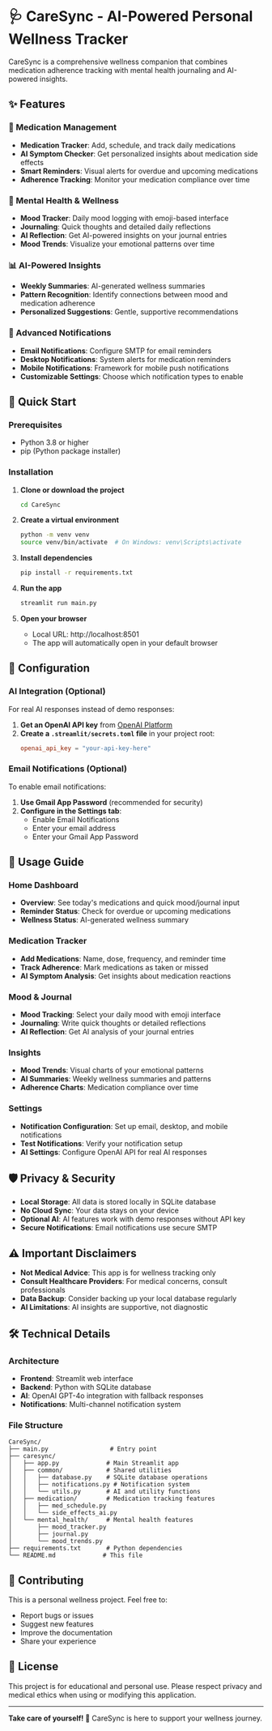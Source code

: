 # 🩺 CareSync - AI-Powered Personal Wellness Tracker

CareSync is a comprehensive wellness companion that combines medication adherence tracking with mental health journaling and AI-powered insights.

## ✨ Features

### 💊 Medication Management

- **Medication Tracker**: Add, schedule, and track daily medications
- **AI Symptom Checker**: Get personalized insights about medication side effects
- **Smart Reminders**: Visual alerts for overdue and upcoming medications
- **Adherence Tracking**: Monitor your medication compliance over time

### 🧠 Mental Health & Wellness

- **Mood Tracker**: Daily mood logging with emoji-based interface
- **Journaling**: Quick thoughts and detailed daily reflections
- **AI Reflection**: Get AI-powered insights on your journal entries
- **Mood Trends**: Visualize your emotional patterns over time

### 📊 AI-Powered Insights

- **Weekly Summaries**: AI-generated wellness summaries
- **Pattern Recognition**: Identify connections between mood and medication adherence
- **Personalized Suggestions**: Gentle, supportive recommendations

### 🔔 Advanced Notifications

- **Email Notifications**: Configure SMTP for email reminders
- **Desktop Notifications**: System alerts for medication reminders
- **Mobile Notifications**: Framework for mobile push notifications
- **Customizable Settings**: Choose which notification types to enable

## 🚀 Quick Start

### Prerequisites

- Python 3.8 or higher
- pip (Python package installer)

### Installation

1. **Clone or download the project**

   ```bash
   cd CareSync
   ```

2. **Create a virtual environment**

   ```bash
   python -m venv venv
   source venv/bin/activate  # On Windows: venv\Scripts\activate
   ```

3. **Install dependencies**

   ```bash
   pip install -r requirements.txt
   ```

4. **Run the app**

   ```bash
   streamlit run main.py
   ```

5. **Open your browser**
   - Local URL: http://localhost:8501
   - The app will automatically open in your default browser

## 🔧 Configuration

### AI Integration (Optional)

For real AI responses instead of demo responses:

1. **Get an OpenAI API key** from [OpenAI Platform](https://platform.openai.com/)
2. **Create a `.streamlit/secrets.toml` file** in your project root:
   ```toml
   openai_api_key = "your-api-key-here"
   ```

### Email Notifications (Optional)

To enable email notifications:

1. **Use Gmail App Password** (recommended for security)
2. **Configure in the Settings tab**:
   - Enable Email Notifications
   - Enter your email address
   - Enter your Gmail App Password

## 📱 Usage Guide

### Home Dashboard

- **Overview**: See today's medications and quick mood/journal input
- **Reminder Status**: Check for overdue or upcoming medications
- **Wellness Status**: AI-generated wellness summary

### Medication Tracker

- **Add Medications**: Name, dose, frequency, and reminder time
- **Track Adherence**: Mark medications as taken or missed
- **AI Symptom Analysis**: Get insights about medication reactions

### Mood & Journal

- **Mood Tracking**: Select your daily mood with emoji interface
- **Journaling**: Write quick thoughts or detailed reflections
- **AI Reflection**: Get AI analysis of your journal entries

### Insights

- **Mood Trends**: Visual charts of your emotional patterns
- **AI Summaries**: Weekly wellness summaries and patterns
- **Adherence Charts**: Medication compliance over time

### Settings

- **Notification Configuration**: Set up email, desktop, and mobile notifications
- **Test Notifications**: Verify your notification setup
- **AI Settings**: Configure OpenAI API for real AI responses

## 🛡️ Privacy & Security

- **Local Storage**: All data is stored locally in SQLite database
- **No Cloud Sync**: Your data stays on your device
- **Optional AI**: AI features work with demo responses without API key
- **Secure Notifications**: Email notifications use secure SMTP

## ⚠️ Important Disclaimers

- **Not Medical Advice**: This app is for wellness tracking only
- **Consult Healthcare Providers**: For medical concerns, consult professionals
- **Data Backup**: Consider backing up your local database regularly
- **AI Limitations**: AI insights are supportive, not diagnostic

## 🛠️ Technical Details

### Architecture

- **Frontend**: Streamlit web interface
- **Backend**: Python with SQLite database
- **AI**: OpenAI GPT-4o integration with fallback responses
- **Notifications**: Multi-channel notification system

### File Structure

```
CareSync/
├── main.py                 # Entry point
├── caresync/
│   ├── app.py             # Main Streamlit app
│   ├── common/            # Shared utilities
│   │   ├── database.py    # SQLite database operations
│   │   ├── notifications.py # Notification system
│   │   └── utils.py       # AI and utility functions
│   ├── medication/        # Medication tracking features
│   │   ├── med_schedule.py
│   │   └── side_effects_ai.py
│   └── mental_health/     # Mental health features
│       ├── mood_tracker.py
│       ├── journal.py
│       └── mood_trends.py
├── requirements.txt       # Python dependencies
└── README.md             # This file
```

## 🤝 Contributing

This is a personal wellness project. Feel free to:

- Report bugs or issues
- Suggest new features
- Improve the documentation
- Share your experience

## 📄 License

This project is for educational and personal use. Please respect privacy and medical ethics when using or modifying this application.

---

**Take care of yourself! 💙** CareSync is here to support your wellness journey.
